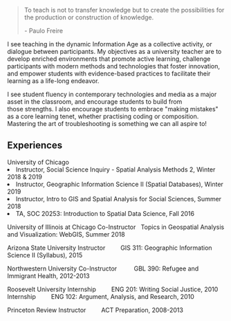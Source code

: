 > To teach is not to transfer knowledge but to create the
> possibilities for the production or construction of knowledge.
> 
> - Paulo Freire

I see teaching in the dynamic Information Age as a collective activity, or dialogue between participants. My objectives as a university teacher are to develop enriched environments that promote active learning, challenge participants with modern methods and technologies that foster innovation, and empower students with evidence-based practices to facilitate their learning as a life-long endeavor.

I see student fluency in contemporary technologies and media as a major asset in the classroom, and encourage students to build from those strengths. I also encourage students to embrace "making mistakes" as a core learning tenet, whether practising coding or composition. Mastering the art of troubleshooting is something we can all aspire to!

<h2> Experiences </h2>
University of Chicago
<li> Instructor, Social Science Inquiry - Spatial Analysis Methods 2, Winter 2018 & 2019 </li>
<li> Instructor, Geographic Information Science II (Spatial Databases), Winter 2019 </li>
<li> Instructor, Intro to GIS and Spatial Analysis for Social Sciences, Summer 2018 </li>
<li> TA, SOC 20253: Introduction to Spatial Data Science, Fall 2016 </li>

University of Illinois at Chicago
Co-Instructor   Topics in Geospatial Analysis and Visualization: WebGIS, Summer 2018

Arizona State University
Instructor         GIS 311: Geographic Information Science II (Syllabus), 2015

Northwestern University
Co-Instructor          GBL 390: Refugee and Immigrant Health, 2012-2013

Roosevelt University
Internship         ENG 201: Writing Social Justice, 2010
Internship         ENG 102: Argument, Analysis, and Research, 2010

Princeton Review
Instructor         ACT Preparation, 2008-2013
